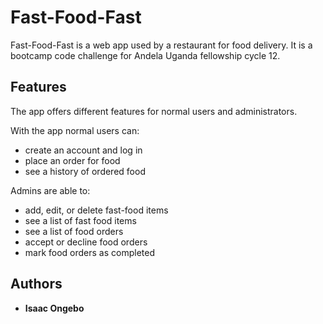 # Fast-Food-Fast
Fast-Food-Fast is a web app used by a restaurant for food delivery. It is a bootcamp code challenge for Andela Uganda fellowship cycle 12.

## Features
The app offers different features for normal users and administrators.

With the app normal users can:
* create an account and log in
* place an order for food
* see a history of ordered food

Admins are able to:
* add, edit, or delete fast-food items
* see a list of fast food items
* see a list of food orders
* accept or decline food orders
* mark food orders as completed

## Authors
* **Isaac Ongebo**
